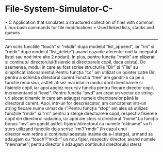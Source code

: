 # File-System-Simulator-C-
• C Application that simulates a structured collection of files with common Linux bash commands for file modifications 
• Used linked lists, stacks and queues

-----------------------------------------------------------------------------------------------------------------------


Am scris functiile “touch” si “mkdir” dupa modelul “list_append”, iar “rm” si “rmdir” dupa modelul “list_delete”( avand 
cazurile aferente: nod la inceputul listei sau nod intre alte 2 noduri). In plus, pentru functia “rmdir” am eliberat si 
continutul directorului(fisierele si directoarele copil, daca exista). De asemenea, modul in care au fost scrise 
structurile “Dir” si “File” au simplificat rationamentul.Pentru funcția “cd” am utilizat un pointer catre Dir, pentru a 
schimba directorul curent.Functia “tree” am gandit-o ca pe o functie recursiva, astfel: afisez mai intai in modul dorit 
directoarele si fisierele copil, iar apoi apelez recursiv functia pentru fiecare director copil, incrementand si 
“level”. 
Pentru functia “pwd” am creat un vector de string-uri alocat dinamic in care am adaugat numele directoarelor 
până la directorul curent. Apoi, intr-un for descrescator, am concatenat intr-un string fiecare nume urmat de 
‘/‘.Pentru funcția “stop” am ales să utilizez funcțiile “rmdir” și “rm” pentru a sterge directoarele copil, respectiv 
fisierele copil din directorul radacina, iar apoi am sters si directorul “home”.La funcția bonus “mv” am gandit astfel: 
fișierul/directorul cu numele “oldname” va fi șters utilizand functiile deja scrise “rm”/“rmdir” (în cazul unui  
director vom reține si conținutul acestuia inainte de a-l sterge), urmand sa adaugam cu “touch”/“mkdir” un nou fișier, 
respectiv director, avand numele “newname”( pentru director ii adaugam continutul directorului sters).
